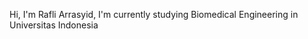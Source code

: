 Hi, I'm Rafli Arrasyid, 
I'm currently studying Biomedical Engineering in Universitas Indonesia

<!---
amatra23/amatra23 is a ✨ special ✨ repository because its `README.md` (this file) appears on your GitHub profile.
You can click the Preview link to take a look at your changes.
--->
